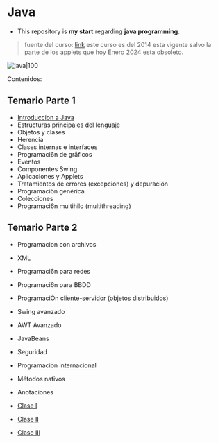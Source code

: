 # Java
- This repository is **my start** regarding **java programming**.
> fuente del curso: [link](https://www.youtube.com/watch?v=coK4jM5wvko&list=PLU8oAlHdN5BktAXdEVCLUYzvDyqRQJ2lk&index=2)
> este curso es del 2014 esta vigente salvo la parte de los applets que hoy Enero 2024 esta obsoleto.

![java|100](https://brandslogos.com/wp-content/uploads/images/large/java-logo-1.png)

Contenidos:

## Temario Parte 1

- [Introduccion a Java]()
- Estructuras principales del lenguaje
- Objetos y clases 
- Herencia
- Clases internas e interfaces
- Programaci6n de gråficos
- Eventos
- Componentes Swing
- Aplicaciones y Applets
- Tratamientos de errores (excepciones) y depuraciön
- Programaciön genérica
- Colecciones
- Programaci6n multihilo (multithreading)

## Temario Parte 2

- Programacion con archivos
- XML
- Programaci6n para redes
- Programaci6n para BBDD
- ProgramaciÖn cliente-servidor (objetos distribuidos)
- Swing avanzado
- AWT Avanzado
- JavaBeans
- Seguridad
- Programacion internacional
- Métodos nativos
- Anotaciones

- [Clase I](#clase-i)
- [Clase II](#clase-ii-y-iii)
- [Clase III](#clase-ii-y-iii)
<!-- Usar como Plantilla -->

<!-- - [Unidad I y III](#unidad-iii-y-iv)
  - [Clase IX](#clase-ix)
  - [Clase X](#clase-x)
  - [Clase XI](#clase-xi)
- [Modelos de Parcial](#modelos-de-parcial)
  - [Primer Parcial](#primer-parcial)
  - [Segundo Parcial](#segundo-parcial)
  - [Código del Profesor 2do Parcial](#código-del-profesor-segundo-parcial)
  - [Recuperatorio del Primer Parcial](#recuperatorio-del-primer-parcial)
  - [Recuperatorio del Segundo Parcial](#recuperatorio-del-segundo-parcial)
  - [Integrador](#examen-integrador)
  - [Final](#examen-final)
# Materia Finalizada !

  # Modelos de Parcial
### Primer Parcial
> El Código esta comentado
- [Carpeta del Parcial I](https://github.com/MONZONPUNTOEXE/Introduccion-a-la-Programacion-I/tree/main/Modelos%20de%20Parcial/Modelo%20Primer%20Parcial)

  - [Enunciado](https://github.com/MONZONPUNTOEXE/Introduccion-a-la-Programacion-I/tree/main/Modelos%20de%20Parcial/Modelo%20Primer%20Parcial/Punto_1)
  - [Punto I: Código de ejercicio 1 (Suma y Promedio de números) resuelto](https://github.com/MONZONPUNTOEXE/Introduccion-a-la-Programacion-I/tree/main/Modelos%20de%20Parcial/Modelo%20Primer%20Parcial/Punto_2)
  - [Punto II Código de ejercicio 2 (Maximos y su sumatoria) resuelto](https://github.com/MONZONPUNTOEXE/Introduccion-a-la-Programacion-I/tree/main/Modelos%20de%20Parcial/Modelo%20Primer%20Parcial/Punto_2)
  - [Punto III Código de ejercicio 3 (Sublotes de números) resuelto](https://github.com/MONZONPUNTOEXE/Introduccion-a-la-Programacion-I/tree/main/Modelos%20de%20Parcial/Modelo%20Primer%20Parcial/Punto_3)
    - [main](https://github.com/MONZONPUNTOEXE/Introduccion-a-la-Programacion-I/blob/main/Modelos%20de%20Parcial/Modelo%20Primer%20Parcial/Punto_3/main.py)
    - [negocio](https://github.com/MONZONPUNTOEXE/Introduccion-a-la-Programacion-I/blob/main/Modelos%20de%20Parcial/Modelo%20Primer%20Parcial/Punto_3/negocio.py)
    - [utils](https://github.com/MONZONPUNTOEXE/Introduccion-a-la-Programacion-I/blob/main/Modelos%20de%20Parcial/Modelo%20Primer%20Parcial/Punto_3/utils.py) -->
